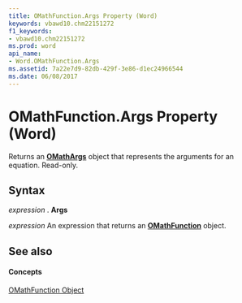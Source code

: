 ```yaml
---
title: OMathFunction.Args Property (Word)
keywords: vbawd10.chm22151272
f1_keywords:
- vbawd10.chm22151272
ms.prod: word
api_name:
- Word.OMathFunction.Args
ms.assetid: 7a22e7d9-82db-429f-3e86-d1ec24966544
ms.date: 06/08/2017
---
```



# OMathFunction.Args Property (Word)

Returns an **[OMathArgs](omathargs-object-word.md)** object that represents the arguments for an equation. Read-only.


## Syntax

 _expression_ . **Args**

 _expression_ An expression that returns an **[OMathFunction](omathfunction-object-word.md)** object.


## See also


#### Concepts


[OMathFunction Object](omathfunction-object-word.md)

